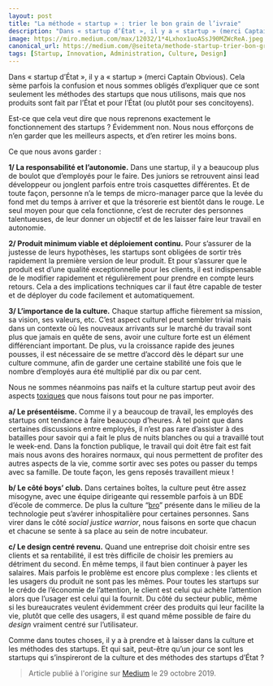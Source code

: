 ```yaml
---
layout: post
title: "La méthode « startup » : trier le bon grain de l’ivraie"
description: "Dans « startup d’État », il y a « startup » (merci Captain Obvious). Cela sème parfois la confusion et nous sommes obligés d’expliquer que ce sont seulement les méthodes des startups que nous utilisons, mais que nos produits sont fait par l’État et pour l’État (ou plutôt pour ses concitoyens)."
image: https://miro.medium.com/max/12032/1*4Lxhox1uoASsJ90MZWcReA.jpeg
canonical_url: https://medium.com/@seiteta/methode-startup-trier-bon-grain-ivraie-4069d3702488
tags: [Startup, Innovation, Administration, Culture, Design]
---
```


Dans « startup d’État », il y a « startup » (merci Captain Obvious). Cela sème parfois la confusion et nous sommes obligés d’expliquer que ce sont seulement les méthodes des startups que nous utilisons, mais que nos produits sont fait par l’État et pour l’État (ou plutôt pour ses concitoyens).

Est-ce que cela veut dire que nous reprenons exactement le fonctionnement des startups ? Évidemment non. Nous nous efforçons de n’en garder que les meilleurs aspects, et d’en retirer les moins bons.

Ce que nous avons garder :

**1/ La responsabilité et l’autonomie.** Dans une startup, il y a beaucoup plus de boulot que d’employés pour le faire. Des juniors se retrouvent ainsi lead développeur ou jonglent parfois entre trois casquettes différentes. Et de toute façon, personne n’a le temps de micro-manager parce que la levée du fond met du temps à arriver et que la trésorerie est bientôt dans le rouge. Le seul moyen pour que cela fonctionne, c’est de recruter des personnes talentueuses, de leur donner un objectif et de les laisser faire leur travail en autonomie.

**2/ Produit minimum viable et déploiement continu.** Pour s’assurer de la justesse de leurs hypothèses, les startups sont obligées de sortir très rapidement la première version de leur produit. Et pour s’assurer que le produit est d’une qualité exceptionnelle pour les clients, il est indispensable de le modifier rapidement et régulièrement pour prendre en compte leurs retours. Cela a des implications techniques car il faut être capable de tester et de déployer du code facilement et automatiquement.

**3/ L’importance de la culture.** Chaque startup affiche fièrement sa mission, sa vision, ses valeurs, etc. C’est aspect culturel peut sembler trivial mais dans un contexte où les nouveaux arrivants sur le marché du travail sont plus que jamais en quête de sens, avoir une culture forte est un élément différenciant important. De plus, vu la croissance rapide des jeunes pousses, il est nécessaire de se mettre d’accord dès le départ sur une culture commune, afin de garder une certaine stabilité une fois que le nombre d’employés aura été multiplié par dix ou par cent.

Nous ne sommes néanmoins pas naïfs et la culture startup peut avoir des aspects [toxiques](https://www.youtube.com/watch?v=13wwndvI1K4) que nous faisons tout pour ne pas importer.

**a/ Le présentéisme.** Comme il y a beaucoup de travail, les employés des startups ont tendance à faire beaucoup d’heures. À tel point que dans certaines discussions entre employés, il n’est pas rare d’assister à des batailles pour savoir qui a fait le plus de nuits blanches ou qui a travaillé tout le week-end. Dans la fonction publique, le travail qui doit être fait est fait mais nous avons des horaires normaux, qui nous permettent de profiter des autres aspects de la vie, comme sortir avec ses potes ou passer du temps avec sa famille. De toute façon, les gens reposés travaillent mieux !

**b/ Le côté boys’ club.** Dans certaines boîtes, la culture peut être assez misogyne, avec une équipe dirigeante qui ressemble parfois à un BDE d’école de commerce. De plus la culture “[bro](https://www.youtube.com/watch?v=OVoFzu-vH4o)” présente dans le milieu de la technologie peut s’avérer inhospitalière pour certaines personnes. Sans virer dans le côté *social justice warrior*, nous faisons en sorte que chacun et chacune se sente à sa place au sein de notre incubateur.

**c/ Le design centré revenu.** Quand une entreprise doit choisir entre ses clients et sa rentabilité, il est très difficile de choisir les premiers au détriment du second. En même temps, il faut bien continuer à payer les salaires. Mais parfois le problème est encore plus complexe : les clients et les usagers du produit ne sont pas les mêmes. Pour toutes les startups sur le crédo de l’économie de l’attention, le client est celui qui achète l’attention alors que l’usager est celui qui la fournit. Du côté du secteur public, même si les bureaucrates veulent évidemment créer des produits qui leur facilite la vie, plutôt que celle des usagers, il est quand même possible de faire du *design* vraiment centré sur l’utilisateur.

Comme dans toutes choses, il y a à prendre et à laisser dans la culture et les méthodes des startups. Et qui sait, peut-être qu’un jour ce sont les startups qui s’inspireront de la culture et des méthodes des startups d’État ?

> Article publié à l'origine sur [Medium](https://medium.com/@seiteta/methode-startup-trier-bon-grain-ivraie-4069d3702488) le 29 octobre 2019.
